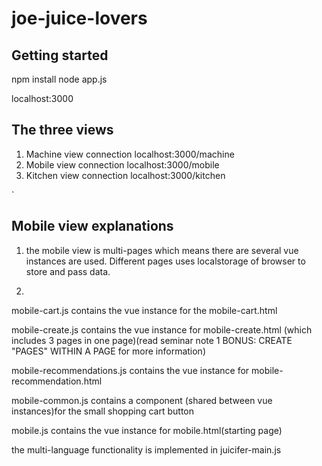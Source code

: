 # joe-juice-lovers


## Getting started

npm install
node app.js

localhost:3000




## The three views

1. Machine view connection localhost:3000/machine
2. Mobile view connection localhost:3000/mobile
3. Kitchen view connection localhost:3000/kitchen


`
## Mobile view explanations

1. the mobile view is multi-pages which means there are several vue instances are used. Different pages uses localstorage of browser to store and pass data.

2. 
mobile-cart.js contains the vue instance for the mobile-cart.html

mobile-create.js contains the vue instance for mobile-create.html (which includes 3 pages in one page)(read seminar note 1 BONUS: CREATE "PAGES" WITHIN A PAGE for more information)

mobile-recommendations.js contains the vue instance for mobile-recommendation.html

mobile-common.js contains a component (shared between vue instances)for the small shopping cart button


mobile.js contains the vue instance for mobile.html(starting page)

the multi-language functionality is implemented in juicifer-main.js


